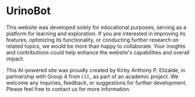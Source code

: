# UrinoBot

This website was developed solely for educational purposes, serving as a platform for learning and exploration. If you are interested in improving its features, optimizing its functionality, or conducting further research on related topics, we would be more than happy to collaborate. Your insights and contributions could help enhance the website's capabilities and overall impact.

This AI-powered site was proudly created by Kirby Anthony P. Elizalde, in partnership with Group 4 from I.I.I., as part of an academic project. We welcome any inquiries, feedback, or suggestions for further development. Please feel free to contact us for more information.
